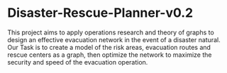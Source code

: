 # Disaster-Rescue-Planner-v0.2
This project aims to apply operations research and theory of graphs to design an effective evacuation network in the event of a disaster natural. Our Task is to create a model of the risk areas, evacuation routes and rescue centers as a graph, then optimize the network to maximize the security and speed of the evacuation operation.
